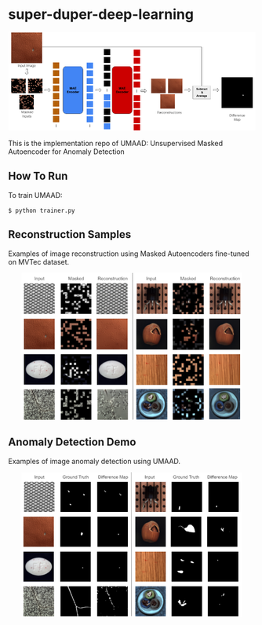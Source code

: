 # super-duper-deep-learning
<p align="center">
  <img src="./diagrams/model_diagram.png">
</p>

This is the implementation repo of UMAAD: Unsupervised Masked Autoencoder for Anomaly Detection

## How To Run
To train UMAAD:

    $ python trainer.py

## Reconstruction Samples
Examples of image reconstruction using Masked Autoencoders fine-tuned on MVTec dataset.
<p align="center">
  <img src="./diagrams/reconstruction_diagram.png" width = 450>
</p>

## Anomaly Detection Demo
Examples of image anomaly detection using UMAAD.
<p align="center">
  <img src="./diagrams/anomaly_diagram.png" width = 450>
</p>
